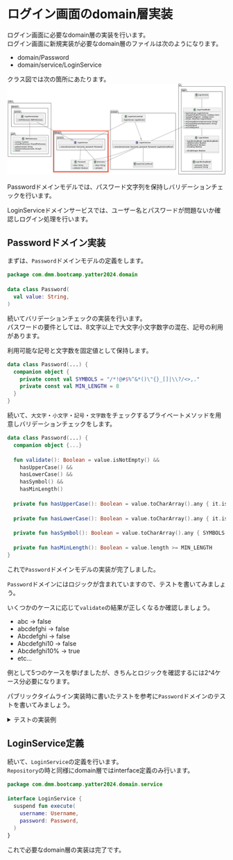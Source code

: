 # ログイン画面のdomain層実装
ログイン画面に必要なdomain層の実装を行います。  
ログイン画面に新規実装が必要なdomain層のファイルは次のようになります。  

- domain/Password
- domain/service/LoginService

クラス図では次の箇所にあたります。  
![login_class_domain](../image/3/login_class_domain.png)

Passwordドメインモデルでは、パスワード文字列を保持しバリデーションチェックを行います。  

LoginServiceドメインサービスでは、ユーザー名とパスワードが問題ないか確認しログイン処理を行います。  

## Passwordドメイン実装

まずは、`Password`ドメインモデルの定義をします。  

```Kotlin
package com.dmm.bootcamp.yatter2024.domain

data class Password(
  val value: String,
)
```

続いてバリデーションチェックの実装を行います。  
パスワードの要件としては、8文字以上で大文字小文字数字の混在、記号の利用があります。  

利用可能な記号と文字数を固定値として保持します。  

```Kotlin
data class Password(...) {
  companion object {
    private const val SYMBOLS = "/*!@#$%^&*()\"{}_[]|\\?/<>,."
    private const val MIN_LENGTH = 8
  }
}
```

続いて、`大文字`・`小文字`・`記号`・`文字数`をチェックするプライベートメソッドを用意しバリデーションチェックをします。  

```Kotlin
data class Password(...) {
  companion object {...}

  fun validate(): Boolean = value.isNotEmpty() &&
    hasUpperCase() &&
    hasLowerCase() &&
    hasSymbol() &&
    hasMinLength()

  private fun hasUpperCase(): Boolean = value.toCharArray().any { it.isUpperCase() }

  private fun hasLowerCase(): Boolean = value.toCharArray().any { it.isLowerCase() }

  private fun hasSymbol(): Boolean = value.toCharArray().any { SYMBOLS.contains(it) }

  private fun hasMinLength(): Boolean = value.length >= MIN_LENGTH
}
```

これで`Password`ドメインモデルの実装が完了しました。  

`Password`ドメインにはロジックが含まれていますので、テストを書いてみましょう。  

いくつかのケースに応じて`validate`の結果が正しくなるか確認しましょう。  

- abc → false
- abcdefghi → false
- Abcdefghi → false
- Abcdefghi10 → false
- Abcdefghi10% → true
- etc...

例として5つのケースを挙げましたが、きちんとロジックを確認するには2^4ケース分必要になります。  

パブリックタイムライン実装時に書いたテストを参考に`Password`ドメインのテストを書いてみましょう。  

<details>
<summary>テストの実装例</summary>

```Kotlin
class PasswordSpec {
  @Test
  fun checkValidate() = runTest {
    val testCase = listOf(
      "abc" to false,
      "abcdefghi" to false,
      "Abcdefghi" to false,
      "Abcdefghi10" to false,
      "Abcdefghi10%" to true,
    )

    testCase.forEach {
      assertThat(Password(it.first).validate()).isEqualTo(it.second)
    }
  }
}
```
</details>


## LoginService定義

続いて、`LoginService`の定義を行います。  
`Repository`の時と同様にdomain層ではinterface定義のみ行います。  

```Kotlin
package com.dmm.bootcamp.yatter2024.domain.service

interface LoginService {
  suspend fun execute(
    username: Username,
    password: Password,
  )
}
```

これで必要なdomain層の実装は完了です。  
